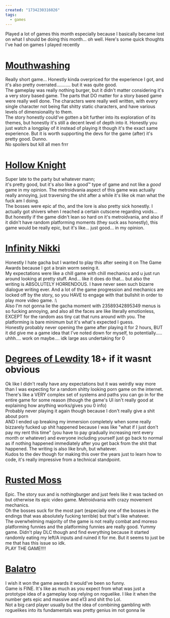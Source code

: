 ```yaml
---
created: "1734230316026"
tags:
  - games
---
```

Played a lot of games this month especially because I basically became lost on what I should be doing this month... oh well. Here's some quick thoughts I've had on games I played recently
# [Mouthwashing](https://store.steampowered.com/app/2475490/Mouthwashing/)
Really short game...
Honestly kinda overpriced for the experience I got, and it's also pretty overrated........... but it was quite good.
<br>The gameplay was really nothing burger, but it didn't matter considering it's a very story based game. The parts that DO matter for a story based game were really well done. The characters were really well written, with every single character not being flat shitty static characters, and have various levels of dimensionality to them.
<br>The story honestly could've gotten a bit further into its exploration of its themes, but honestly it's still a decent level of depth into it. Honestly you just watch a longplay of it instead of playing it though it's the exact same experience. But it is worth supporting the devs for the game (after) it's pretty good. Dunno.
<br>No spoilers but kill all men frrr

# [Hollow Knight](https://store.steampowered.com/app/367520/Hollow_Knight/)
Super late to the party but whatever mann;
<br>it's pretty good, but it's also like a good™ type of game and not like a *good* game in my opinion. The metroidvania aspect of this game was actually really annoying, just traversing the shit after a while it's like ok man what the fuck am I doing.
<br>The bosses were epic af tho, and the lore is also pretty sick honestly. I actually got shivers when I reached a certain cutscene regarding voids...
<br>But honestly if the game didn't lean so hard on it's metroidvania, and also if it didn't have random platforming moments (they suck ass honestly), this game would be really epic, but it's like... just good... in my opinion.

# [Infinity Nikki](https://infinitynikki.infoldgames.com/en/home)
Honestly I hate gacha but I wanted to play this after seeing it on The Game Awards because I got a brain worm seeing it.
<br>My expectations were like a chill game with chill mechanics and u just run around looking at pretty stuff. And... like it does do that... but also the writing is ABSOLUTELY HORRENDOUS. I have never seen such bizarre dialogue writing ever. And a lot of the game progression and mechanics are locked off by the story, so you HAVE to engage with that bullshit in order to play more video game. :\\
<br>Also I'm not gonna lie the gacha moment with 23589342895349 menus is so fucking annoying, and also all the faces are like literally emotionless, EXCEPT for the random ass tiny cat that runs around with you. The platforming is bare minimum but it's what's expected I guess.
<br>Honestly probably never opening the game after playing it for 2 hours, BUT it did give me a game idea that I've noted down for myself, to potentially..... uhhh.... work on maybe.... idk large ass undertaking for 0

# [Degrees of Lewdity](https://www.vrelnir.com/) 18+ if it wasnt obvious
Ok like I didn't really have any expectations but it was weirdly way more than I was expecting for a random shitty looking porn game on the internet. There's like a VERY complex set of systems and paths you can go in for the entire game for some reason (though the game's UI isn't really good at explaining how anything works/gives you 0 info)
<br>Probably never playing it again though because I don't really give a shit about porn
<br>AND I ended up breaking my immersion completely when some really bizzarely fucked up shit happened because I was like "what if I just don't pay my rent this time" (you have to pay gradually increasing rent every month or whatever) and everyone including yourself just go back to normal as if nothing happened immediately after you get back from the shit that happened. The writing is also like bruh, but whatever.
<br>Kudos to the dev though for making this over the years just to learn how to code, it's really impressive from a technical standpoint.

# [Rusted Moss](https://store.steampowered.com/app/1772830/Rusted_Moss/)
Epic. The story sux and is nothingburger and just feels like it was tacked on but otherwise its epic video game. Metroidvania with crazy movement mechanics.
<br>Oh the bosses suck for the most part (especially one of the bosses in the endings that was absolutely fucking terrible) but that's like whatever. 
<br>The overwhelming majority of the game is not really combat and moreso platforming funnies and the platforming funnies are really good. Yummy game. Didn't play DLC though and find everything because it started randomly eating my left/A inputs and ruined it for me. But it seems to just be me that has this issue so idk.
<br>PLAY THE GAME!!!!

# [Balatro](https://store.steampowered.com/app/2379780/Balatro/)
I wish it won the game awards it would've been so funny.
<br>Game is FINE. It's like as much as you expect from what was just a prototype idea of a gameplay loop relying on roguelike. I like it when the number gets epic and massive and e13 and shit tho Lol.
<br>Not a big card player usually but the idea of combining gambling with roguelikes into its fundamentals was pretty genius im not gonna lie
